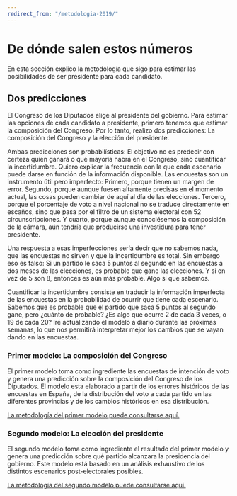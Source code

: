 ```yaml
---
redirect_from: "/metodologia-2019/"
---
```

# De dónde salen estos números

En esta sección explico la metodología que sigo para estimar las posibilidades de ser presidente para cada candidato.

## Dos predicciones

El Congreso de los Diputados elige al presidente del gobierno. Para estimar las opciones de cada candidato a presidente, primero tenemos que estimar la composición del Congreso. Por lo tanto, realizo dos predicciones: La composición del Congreso y la elección del presidente.

Ambas predicciones son probabilísticas: El objetivo no es predecir con certeza quién ganará o qué mayoría habrá en el Congreso, sino cuantificar la incertidumbre. Quiero explicar la frecuencia con la que cada escenario puede darse en función de la información disponible. Las encuestas son un instrumento útil pero imperfecto: Primero, porque tienen un margen de error. Segundo, porque aunque fuesen altamente precisas en el momento actual, las cosas pueden cambiar de aquí al día de las elecciones. Tercero, porque el porcentaje de voto a nivel nacional no se traduce directamente en escaños, sino que pasa por el filtro de un sistema electoral con 52 circunscripciones. Y cuarto, porque aunque conociésemos la composición de la cámara, aún tendría que producirse una investidura para tener presidente.

Una respuesta a esas imperfecciones sería decir que no sabemos nada, que las encuestas no sirven y que la incertidumbre es total. Sin embargo eso es falso: Si un partido le saca 5 puntos al segundo en las encuestas a dos meses de las elecciones, es probable que gane las elecciones. Y si en vez de 5 son 8, entonces es aún más probable. Algo sí que sabemos.

Cuantificar la incertidumbre consiste en traducir la información imperfecta de las encuestas en la probabilidad de ocurrir que tiene cada escenario. Sabemos que es probable que el partido que saca 5 puntos al segundo gane, pero ¿cuánto de probable? ¿Es algo que ocurre 2 de cada 3 veces, o 19 de cada 20? Iré actualizando el modelo a diario durante las próximas semanas, lo que nos permitirá interpretar mejor los cambios que se vayan dando en las encuestas.

### Primer modelo: La composición del Congreso

El primer modelo toma como ingrediente las encuestas de intención de voto y genera una predicción sobre la composición del Congreso de los Diputados. El modelo esta elaborado a partir de los errores históricos de las encuestas en España, de la distribución del voto a cada partido en las diferentes provincias y de los cambios históricos en esa distribución.

[La metodología del primer modelo puede consultarse aquí.](https://www.inakiarbeloa.com/metodologia-del-primer-modelo-la-composicion-del-congreso)

### Segundo modelo: La elección del presidente

El segundo modelo toma como ingrediente el resultado del primer modelo y genera una predicción sobre qué partido alcanzara la presidencia del gobierno. Este modelo está basado en un análisis exhaustivo de los distintos escenarios post-electorales posibles.

[La metodología del segundo modelo puede consultarse aquí.](https://www.inakiarbeloa.com/metodologia-del-segundo-modelo-la-eleccion-del-presidente-2)